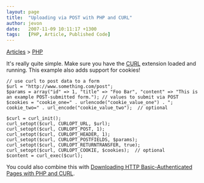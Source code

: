 ```yaml
---
layout: page
title:  "Uploading via POST with PHP and CURL"
author: jevon
date:   2007-11-09 10:11:17 +1300
tags:   [PHP, Article, Published Code]
---
```


[Articles](Articles.md) > [PHP](PHP.md)

It's really quite simple. Make sure you have the [CURL](curl.md) extension loaded and running. This example also adds support for cookies!

```
// use curl to post data to a form
$url = "http://www.something.com/post";
$params = array("id" => 1, "title" => "Foo Bar", "content" => "This is an example POST-submitted form."); // values to submit via POST
$cookies = "cookie_one=" . urlencode("cookie_value_one") . "; cookie_two=" . url_encode("cookie_value_two");  // optional

$curl = curl_init();
curl_setopt($curl, CURLOPT_URL, $url);
curl_setopt($curl, CURLOPT_POST, 1);
curl_setopt($curl, CURLOPT_HEADER, 1);
curl_setopt($curl, CURLOPT_POSTFIELDS, $params);
curl_setopt($curl, CURLOPT_RETURNTRANSFER, true);
curl_setopt($curl, CURLOPT_COOKIE, $cookies);  // optional
$content = curl_exec($curl);
```

You could also combine this with [Downloading HTTP Basic-Authenticated Pages with PHP and CURL](Downloading_HTTP_Basic-Authenticated_Pages_with_PHP_and_CURL.md).
